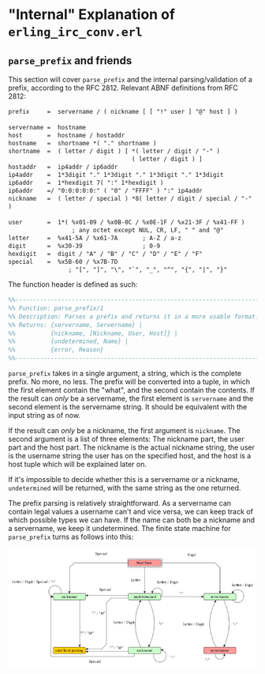 # "Internal" Explanation of `erling_irc_conv.erl`

## `parse_prefix` and friends

This section will cover `parse_prefix` and the internal parsing/validation of a
prefix, according to the RFC 2812. Relevant ABNF definitions from RFC 2812:

```abnf
prefix     =  servername / ( nickname [ [ "!" user ] "@" host ] )

servername =  hostname
host       =  hostname / hostaddr
hostname   =  shortname *( "." shortname )
shortname  =  ( letter / digit ) [ *( letter / digit / "-" )
                                   ( letter / digit ) ]
hostaddr   =  ip4addr / ip6addr
ip4addr    =  1*3digit "." 1*3digit "." 1*3digit "." 1*3digit
ip6addr    =  1*hexdigit 7( ":" 1*hexdigit )
ip6addr    =/ "0:0:0:0:0:" ( "0" / "FFFF" ) ":" ip4addr
nickname   =  ( letter / special ) *8( letter / digit / special / "-" )

user       =  1*( %x01-09 / %x0B-0C / %x0E-1F / %x21-3F / %x41-FF )
                  ; any octet except NUL, CR, LF, " " and "@"
letter     =  %x41-5A / %x61-7A       ; A-Z / a-z
digit      =  %x30-39                 ; 0-9
hexdigit   =  digit / "A" / "B" / "C" / "D" / "E" / "F"
special    =  %x5B-60 / %x7B-7D
                 ; "[", "]", "\", "`", "_", "^", "{", "|", "}"
```

The function header is defined as such:

```erl
%%------------------------------------------------------------------------------
%% Function: parse_prefix/1
%% Description: Parses a prefix and returns it in a more usable format.
%% Returns: {servername, Servername} |
%%          {nickname, [Nickname, User, Host]} |
%%          {undetermined, Name} |
%%          {error, Reason}
%%------------------------------------------------------------------------------
```

`parse_prefix` takes in a single argument, a string, which is the complete
prefix. No more, no less. The prefix will be converted into a tuple, in which
the first element contain the "what", and the second contain the contents. If
the result can *only* be a servername, the first element is `servername` and the
second element is the servername string. It should be equivalent with the input
string as of now.

If the result can *only* be a nickname, the first argument is `nickname`. The
second argument is a list of three elements: The nickname part, the user part
and the host part. The nickname is the actual nickname string, the user is the
username string the user has on the specified host, and the host is a host tuple
which will be explained later on.

If it's impossible to decide whether this is a servername or a nickname,
`undetermined` will be returned, with the same string as the one returned.

The prefix parsing is relatively straightforward. As a servername can contain
legal values a username can't and vice versa, we can keep track of which
possible types we can have. If the name can both be a nickname and a servername,
we keep it undetermined. The finite state machine for `parse_prefix` turns as
follows into this:

<p align="center">
  <img src="imgs/parse_prefix_fsm.png" alt="The parse_prefix FSM."/>
</p>
